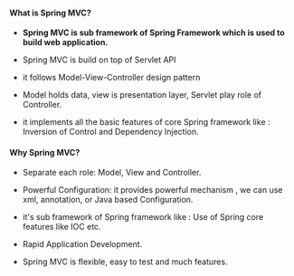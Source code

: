 
#### What is Spring MVC? 

- **Spring MVC is sub framework of Spring Framework which is used to build web application.**
- Spring MVC is build on top of Servlet API
- it follows Model-View-Controller design pattern

- Model holds data, view is presentation layer, Servlet play role of Controller. 

- it implements all the basic features of core Spring framework like : Inversion of Control and Dependency Injection. 

#### Why Spring MVC?

- Separate each role: Model, View and Controller. 
- Powerful Configuration:  it provides powerful mechanism , we can use xml, annotation, or Java based Configuration. 

- it's sub framework of  Spring framework like : Use of Spring core features like IOC etc. 

- Rapid Application Development.

- Spring MVC is flexible, easy to test and much features. 













